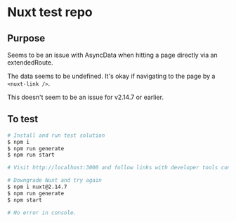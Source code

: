 # Nuxt test repo

## Purpose

Seems to be an issue with AsyncData when hitting a page directly via an extendedRoute.

The data seems to be undefined. It's okay if navigating to the page by a `<nuxt-link />`.

This doesn't seem to be an issue for v2.14.7 or earlier.

## To test

```bash
# Install and run test solution
$ npm i
$ npm run generate
$ npm run start

# Visit http://localhost:3000 and follow links with developer tools console open.

# Downgrade Nuxt and try again
$ npm i nuxt@2.14.7
$ npm run generate
$ npm start

# No error in console.
```
